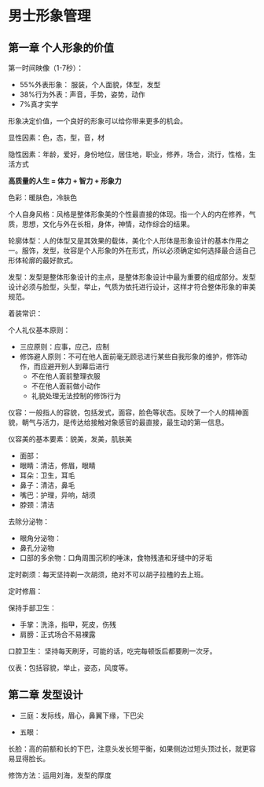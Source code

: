 # 男士形象管理

## 第一章 个人形象的价值

第一时间映像（1-7秒）：

- 55%外表形象： 服装，个人面貌，体型，发型
- 38%行为外表：声音，手势，姿势，动作
- 7%真才实学

形象决定价值，一个良好的形象可以给你带来更多的机会。

显性因素：色，态，型，音，材

隐性因素：年龄，爱好，身份地位，居住地，职业，修养，场合，流行，性格，生活方式

**高质量的人生 = 体力 + 智力 + 形象力**

色彩：暖肤色，冷肤色

个人自身风格：风格是整体形象美的个性最直接的体现。指一个人的内在修养，气质，思想，文化与外在长相，身体，神情，动作综合的结果。

轮廓体型：人的体型又是其效果的载体，美化个人形体是形象设计的基本作用之一。服饰，发型，妆容是个人形象的外在形式，所以必须确定如何选择最合适自己形体轮廓的最好款式。

发型：发型是整体形象设计的主点，是整体形象设计中最为重要的组成部分。发型设计必须与脸型，头型，举止，气质为依托进行设计，这样才符合整体形象的审美规范。

着装常识：

个人礼仪基本原则：

- 三应原则：应事，应己，应制
- 修饰避人原则：不可在他人面前毫无顾忌进行某些自我形象的维护，修饰动作，而应避开别人到幕后进行
  - 不在他人面前整理衣服
  - 不在他人面前做小动作
  - 礼貌处理无法控制的修饰行为

仪容：一般指人的容貌，包括发式，面容，脸色等状态。反映了一个人的精神面貌，朝气与活力，是传达给接触对象感官的最直接，最生动的第一信息。

仪容美的基本要素：貌美，发美，肌肤美

- 面部：
- 眼睛：清洁，修眉，眼睛
- 耳朵：卫生，耳毛
- 鼻子：清洁，鼻毛
- 嘴巴：护理，异响，胡须
- 脖颈：清洁

去除分泌物：

- 眼角分泌物：
- 鼻孔分泌物
- 口部的多余物：口角周围沉积的唾沫，食物残渣和牙缝中的牙垢

定时剃须：每天坚持剃一次胡须，绝对不可以胡子拉楂的去上班。

定时修眉：

保持手部卫生：

- 手掌：洗涤，指甲，死皮，伤残
- 肩膀：正式场合不易裸露

口腔卫生： 坚持每天刷牙，可能的话，吃完每顿饭后都要刷一次牙。

仪表：包括容貌，举止，姿态，风度等。

## 第二章 发型设计

- 三庭：发际线，眉心，鼻翼下缘，下巴尖

- 五眼：

长脸：高的前额和长的下巴，注意头发长短平衡，如果侧边过短头顶过长，就更容易显得脸长。 

修饰方法：运用刘海，发型的厚度
